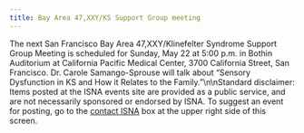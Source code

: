 ```yaml
---
title: Bay Area 47,XXY/KS Support Group meeting
---
```


The next San Francisco Bay Area 47,XXY/Klinefelter Syndrome Support Group Meeting is scheduled for Sunday, May 22 at 5:00 p.m. in Bothin Auditorium at California Pacific Medical Center, 3700 California Street, San Francisco. Dr. Carole Samango-Sprouse will talk about &#8220;Sensory Dysfunction in KS and How it Relates to the Family.&#8221;\n\nStandard disclaimer: Items posted at the <span class="caps">ISNA</span> events site are provided as a public service, and are not necessarily sponsored or endorsed by <span class="caps">ISNA</span>. To suggest an event for posting, go to the [contact <span class="caps">ISNA</span>][1] box at the upper right side of this screen.

 [1]: /about/contact
